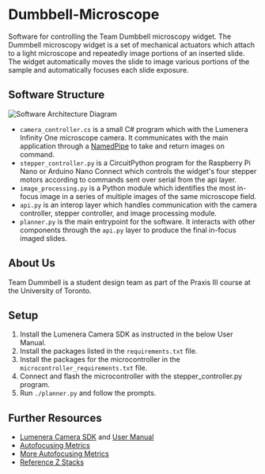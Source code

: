 # Dumbbell-Microscope
Software for controlling the Team Dumbbell microscopy widget. The Dummbell microscopy widget is a set of mechanical actuators which attach to a light microscope and repeatedly image portions of an inserted slide.
The widget automatically moves the slide to image various portions of the sample and automatically focuses each slide exposure.

## Software Structure
![Software Architecture Diagram](https://drive.google.com/uc?export=view&id=1g8vV2kklQ4VNBEk_Vz3iqCT6Atoe06dF)

- `camera_controller.cs` is a small C# program which  with the Lumenera Infinity One microscope camera. 
    It communicates with the main application through a [NamedPipe](https://docs.microsoft.com/en-us/windows/win32/ipc/named-pipes) to take and return images on command.
- `stepper_controller.py` is a CircuitPython program for the Raspberry Pi Nano or Arduino Nano Connect which controls the widget's four stepper motors according to commands sent over serial from the api layer.
- `image_processing.py` is a Python module which identifies the most in-focus image in a series of multiple images of the same microscope field.
- `api.py` is an interop layer which handles communication with the camera controller, stepper controller, and image processing module.
- `planner.py` is the main entrypoint for the software. It interacts with other components through the `api.py` layer to produce the final in-focus imaged slides.

## About Us
Team Dummbell is a student design team as part of the Praxis III course at the University of Toronto.

## Setup
1. Install the Lumenera Camera SDK as instructed in the below User Manual.
2. Install the packages listed in the `requirements.txt` file.
3. Install the packages for the microcontroller in the `microcontroller_requirements.txt` file.
4. Connect and flash the microcontroller with the stepper_controller.py program.
5. Run `./planner.py` and follow the prompts.

## Further Resources
- [Lumenera Camera SDK](https://www.lumenera.com/support/industrial-usb-ethernet/drivers-downloads/lucam-software.html) and [User Manual](https://www.lumenera.com/media/wysiwyg/support/pdf/Teledyne_Lumenera-USB_Camera-API_Reference_Manual.pdf) 
- [Autofocusing Metrics](https://onlinelibrary.wiley.com/doi/full/10.1111/jmi.13064)
- [More Autofocusing Metrics](https://ieeexplore.ieee.org/abstract/document/1545017?casa_token=qrYe0ZHe4dwAAAAA:OtZUMRlPJtLn3xefLA-0QkEZlBXvot3dFesRmVs86TVNshtphdMnTmJcCTsEyw2GigXJTSM)
- [Reference Z Stacks](https://rdr.ucl.ac.uk/articles/dataset/High_Magnification_Z-Stacks_from_Blood_Films/13402301)
